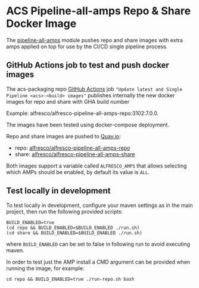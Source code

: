 # ACS Pipeline-all-amps Repo & Share Docker Image

The [pipeline-all-amps](../pipeline-all-amps) module pushes repo and share images with extra amps applied on top for use by the CI/CD single pipeline process.

## GitHub Actions job to test and push docker images

The acs-packaging repo [GitHub Actions](../../.github/workflows/master_release.yml) job `"Update latest and Single Pipeline <acs>-<build> images"` publishes internally the new docker images for repo and share
with GHA build number

Example: alfresco/alfresco-pipeline-all-amps-repo:3102:7.0.0.

The images have been tested using docker-compose deployment.

Repo and share images are pushed to [Quay.io](https://quay.io):
* repo: [alfresco/alfresco-pipeline-all-amps-repo](https://quay.io/repository/alfresco/alfresco-pipeline-all-amps-repo?tab=info)
* share: [alfresco/alfresco-pipeline-all-amps-share](https://quay.io/repository/alfresco/alfresco-pipeline-all-amps-share?tab=info)

Both images support a variable called `ALFRESCO_AMPS` that allows selecting which AMPs should be enabled, by default its value is `ALL`.

## Test locally in development

To test locally in development, configure your maven settings as in the main project, then run the following provided scripts:

```shell
BUILD_ENABLED=true
(cd repo && BUILD_ENABLED=$BUILD_ENABLED ./run.sh)
(cd share && BUILD_ENABLED=$BUILD_ENABLED ./run.sh)
```

where `BUILD_ENABLED` can be set to false in following run to avoid executing maven. 

In order to test just the AMP install a CMD argument can be provided when running the image, for example:

```shell
cd repo && BUILD_ENABLED=true ./run-repo.sh bash
```
